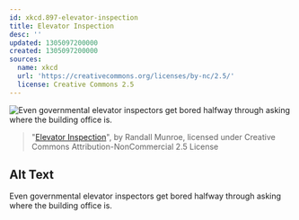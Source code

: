 ```yaml
---
id: xkcd.897-elevator-inspection
title: Elevator Inspection
desc: ''
updated: 1305097200000
created: 1305097200000
sources:
  name: xkcd
  url: 'https://creativecommons.org/licenses/by-nc/2.5/'
  license: Creative Commons 2.5
---
```

![Even governmental elevator inspectors get bored halfway through asking where the building office is.](https://imgs.xkcd.com/comics/elevator_inspection.png)
> "[Elevator Inspection](https://xkcd.com/897/)", by Randall Munroe, licensed under Creative Commons Attribution-NonCommercial 2.5 License

## Alt Text
Even governmental elevator inspectors get bored halfway through asking where the building office is.
